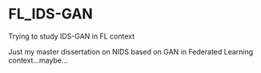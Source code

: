 # FL_IDS-GAN
Trying to study IDS-GAN in FL context

Just my master dissertation on NIDS based on GAN in Federated Learning context...maybe...

